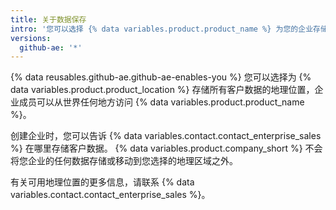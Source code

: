 ```yaml
---
title: 关于数据保存
intro: '您可以选择 {% data variables.product.product_name %} 为您的企业存储所有客户数据的地理位置。'
versions:
  github-ae: '*'
---
```


{% data reusables.github-ae.github-ae-enables-you %} 您可以选择为 {% data variables.product.product_location %} 存储所有客户数据的地理位置，企业成员可以从世界任何地方访问 {% data variables.product.product_name %}。

创建企业时，您可以告诉 {% data variables.contact.contact_enterprise_sales %} 在哪里存储客户数据。 {% data variables.product.company_short %} 不会将您企业的任何数据存储或移动到您选择的地理区域之外。

有关可用地理位置的更多信息，请联系 {% data variables.contact.contact_enterprise_sales %}。
